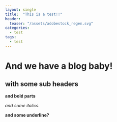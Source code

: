 ```yaml
---
layout: single
title:  "This is a test!!"
header:
  teaser: "/assets/adobestock_regen.svg"
categories: 
  - test
tags:
  - test
---
```



# And we have a blog baby!

## with some sub headers

**and bold parts**


*and some italics*

__and some underline?__